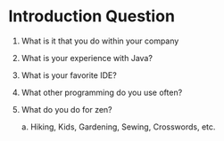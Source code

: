 # Introduction Question

1. What is it that you do within your company
2. What is your experience with Java?
3. What is your favorite IDE?
4. What other programming do you use often?
5. What do you do for zen?

   a. Hiking, Kids, Gardening, Sewing, Crosswords, etc.
